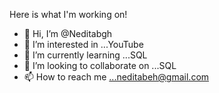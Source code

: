 Here is what I'm working on!

- 👋 Hi, I’m @Neditabgh
- 👀 I’m interested in ...YouTube
- 🌱 I’m currently learning ...SQL
- 💞️ I’m looking to collaborate on ...SQL
- 📫 How to reach me ...neditabeh@gmail.com


